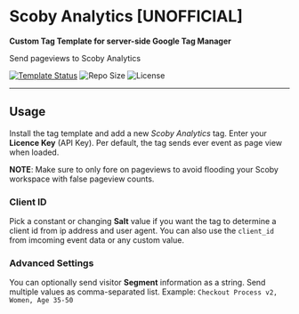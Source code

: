 # Scoby Analytics [UNOFFICIAL]
**Custom Tag Template for server-side Google Tag Manager**

Send pageviews to Scoby Analytics 

[![Template Status](https://img.shields.io/badge/Community%20Template%20Gallery%20Status-published-green)](https://tagmanager.google.com/gallery/#/owners/mbaersch/templates/scoby-tag-server) ![Repo Size](https://img.shields.io/github/repo-size/mbaersch/scoby-tag-server) ![License](https://img.shields.io/github/license/mbaersch/scoby-tag-server)

---

## Usage
Install the tag template and add a new *Scoby Analytics* tag. Enter your **Licence Key** (API Key). Per default, the tag sends ever event as page view when loaded. 

**NOTE**: Make sure to only fore on pageviews to avoid flooding your Scoby workspace with false pageview counts.   

### Client ID
Pick a constant or changing **Salt** value if you want the tag to determine a client id from ip address and user agent. You can also use the `client_id` from imcoming event data or any custom value.

### Advanced Settings
You can optionally send visitor **Segment** information as a string. Send multiple values as comma-separated list. Example: `Checkout Process v2, Women, Age 35-50`
